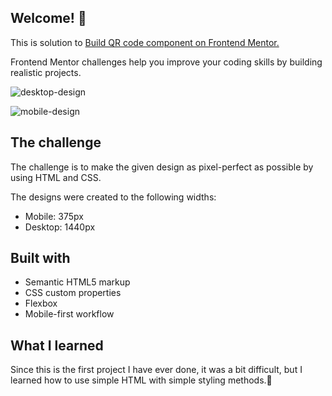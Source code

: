 ## Welcome! 👋
This is solution to <a href='https://www.frontendmentor.io/challenges/qr-code-component-iux_sIO_H'> Build QR code component on Frontend Mentor. </a>

Frontend Mentor challenges help you improve your coding skills by building realistic projects.

![desktop-design](https://user-images.githubusercontent.com/89190087/192867211-2d782e18-62be-44cc-bfa2-52028ce14b40.jpg)

![mobile-design](https://user-images.githubusercontent.com/89190087/192867227-dfed2a79-527e-4603-845b-20b6079673c6.jpg)

## The challenge
The challenge is to make the given design as pixel-perfect as possible by using HTML and CSS.

The designs were created to the following widths:

- Mobile: 375px
- Desktop: 1440px

## Built with
- Semantic HTML5 markup
- CSS custom properties
- Flexbox
- Mobile-first workflow

## What I learned
Since this is the first project I have ever done, it was a bit difficult, but I learned how to use simple HTML with simple styling methods.🚀
